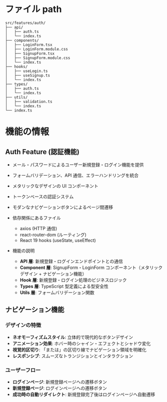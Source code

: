 # ファイル path

```
src/features/auth/
├── api/
│   ├── auth.ts
│   └── index.ts
├── components/
│   ├── LoginForm.tsx
│   ├── LoginForm.module.css
│   ├── SignupForm.tsx
│   ├── SignupForm.module.css
│   └── index.ts
├── hooks/
│   ├── useLogin.ts
│   ├── useSignup.ts
│   └── index.ts
├── types/
│   ├── auth.ts
│   └── index.ts
├── utils/
│   ├── validation.ts
│   └── index.ts
└── index.ts
```

# 機能の情報

## Auth Feature (認証機能)

- メール・パスワードによるユーザー新規登録・ログイン機能を提供
- フォームバリデーション、API 通信、エラーハンドリングを統合
- メタリックなデザインの UI コンポーネント
- トークンベースの認証システム
- モダンなナビゲーションボタンによるページ間遷移

- 依存関係にあるファイル

  - axios (HTTP 通信)
  - react-router-dom (ルーティング)
  - React 19 hooks (useState, useEffect)

- 機能の説明
  - **API 層**: 新規登録・ログインエンドポイントとの通信
  - **Component 層**: SignupForm・LoginForm コンポーネント（メタリックデザイン + ナビゲーション機能）
  - **Hook 層**: 新規登録・ログイン処理のビジネスロジック
  - **Types 層**: TypeScript 型定義による型安全性
  - **Utils 層**: フォームバリデーション関数

## ナビゲーション機能

### デザインの特徴

- **ネオモーフィズムスタイル**: 立体的で現代的なボタンデザイン
- **アニメーション効果**: ホバー時のシャイン・エフェクトとシャドウ変化
- **視覚的区切り**: 「または」の区切り線でナビゲーション領域を明確化
- **レスポンシブ**: スムーズなトランジションとインタラクション

### ユーザーフロー

- **ログインページ**: 新規登録ページへの遷移ボタン
- **新規登録ページ**: ログインページへの遷移ボタン
- **成功時の自動リダイレクト**: 新規登録完了後はログインページへ自動遷移

